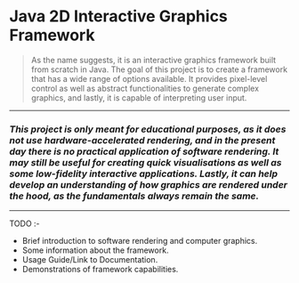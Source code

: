 # Java 2D Interactive Graphics Framework
> As the name suggests, it is an interactive graphics framework built from scratch in Java. The goal of this project is to create a framework that has a wide range of options available. It provides pixel-level control as well as abstract functionalities to generate complex graphics, and lastly, it is capable of interpreting user input.

---

### *This project is only meant for educational purposes, as it does not use hardware-accelerated rendering, and in the present day there is no practical application of software rendering. It may still be useful for creating quick visualisations as well as some low-fidelity interactive applications. Lastly, it can help develop an understanding of how graphics are rendered under the hood, as the fundamentals always remain the same.*

---

TODO :-
- Brief introduction to software rendering and computer graphics.
- Some information about the framework.
- Usage Guide/Link to Documentation.
- Demonstrations of framework capabilities.